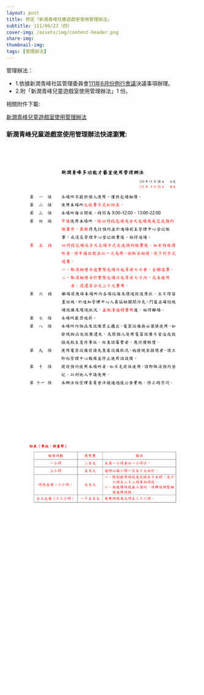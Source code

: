 ```yaml
---
layout: post
title: 修定「新潤青峰兒童遊戲室使用管理辦法」
subtitle: 111/06/23（四）
cover-img: /assets/img/content-header.png
share-img: 
thumbnail-img:
tags: [管理辦法]
---
```


管理辦法：
- 1.依據新潤青峰社區管理委員會[111年6月份例行會議](https://bq01.github.io/2022-06-23-meeting/)決議事項辦理。
- 2.附「新潤青峰兒童遊戲室使用管理辦法」1 份。

相關附件下載:

[新潤青峰兒童遊戲室使用管理辦法](../assets/post/20220710/新潤青峰兒童遊戲室使用管理辦法（111年6月份例行會議通過）.pdf)

### 新潤青峰兒童遊戲室使用管理辦法快速瀏覽:

![](../assets/post/20220710/function-room-01.png)
![](../assets/post/20220710/function-room-02.png)
